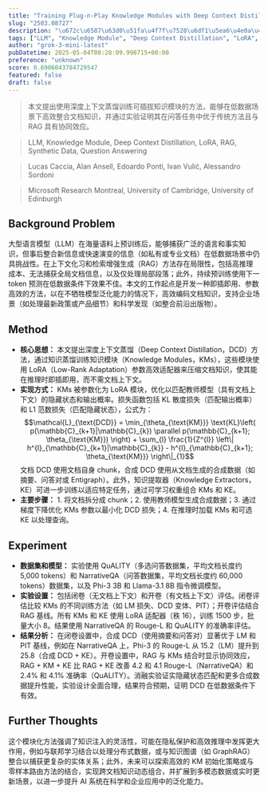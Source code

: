 ```yaml
---
title: "Training Plug-n-Play Knowledge Modules with Deep Context Distillation"
slug: "2503.08727"
description: "\u672c\u6587\u63d0\u51fa\u4f7f\u7528\u6df1\u5ea6\u4e0a\u4e0b\u6587\u84b8\u998f\u8bad\u7ec3\u53ef\u63d2\u62d4\u77e5\u8bc6\u6a21\u5757\u7684\u65b9\u6cd5\uff0c\u80fd\u591f\u5728\u4f4e\u6570\u636e\u573a\u666f\u4e0b\u9ad8\u6548\u6574\u5408\u6587\u6863\u77e5\u8bc6\uff0c\u5e76\u901a\u8fc7\u5b9e\u9a8c\u8bc1\u660e\u5176\u5728\u95ee\u7b54\u4efb\u52a1\u4e2d\u4f18\u4e8e\u4f20\u7edf\u65b9\u6cd5\u4e14\u4e0e RAG \u5177\u6709\u534f\u540c\u6548\u5e94\u3002"
tags: ["LLM", "Knowledge Module", "Deep Context Distillation", "LoRA", "RAG", "Synthetic Data", "Question Answering"]
author: "grok-3-mini-latest"
pubDatetime: 2025-05-04T08:28:09.998715+00:00
preference: "unknown"
score: 0.6906043784729547
featured: false
draft: false
---
```


> 本文提出使用深度上下文蒸馏训练可插拔知识模块的方法，能够在低数据场景下高效整合文档知识，并通过实验证明其在问答任务中优于传统方法且与 RAG 具有协同效应。

> LLM, Knowledge Module, Deep Context Distillation, LoRA, RAG, Synthetic Data, Question Answering 

> Lucas Caccia, Alan Ansell, Edoardo Ponti, Ivan Vulić, Alessandro Sordoni

> Microsoft Research Montreal, University of Cambridge, University of Edinburgh 

## Background Problem

大型语言模型（LLM）在海量语料上预训练后，能够捕获广泛的语言和事实知识，但事后整合新信息或快速演变的信息（如私有或专业文档）在低数据场景中仍具挑战性。在上下文化习和检索增强生成（RAG）方法存在局限性，包括高推理成本、无法捕获全局文档信息，以及仅处理局部段落；此外，持续预训练使用下一 token 预测在低数据条件下效果不佳。本文的工作起点是开发一种即插即用、参数高效的方法，以在不牺牲模型泛化能力的情况下，高效编码文档知识，支持企业场景（如处理最新政策或产品细节）和科学发现（如整合前沿出版物）。

## Method

*   **核心思想：** 本文提出深度上下文蒸馏（Deep Context Distillation，DCD）方法，通过知识蒸馏训练知识模块（Knowledge Modules，KMs），这些模块使用 LoRA（Low-Rank Adaptation）参数高效适配器来压缩文档知识，使其能在推理时即插即用，而不需文档上下文。
*   **实现方式：** KMs 被参数化为 LoRA 模块，优化以匹配教师模型（具有文档上下文）的隐藏状态和输出概率。损失函数包括 KL 散度损失（匹配输出概率）和 L1 范数损失（匹配隐藏状态），公式为：
    $$\mathcal{L}_{\text{DCD}} = \min_{\theta_{\text{KM}}} \text{KL}\left( p(\mathbb{C}_{k+1}|\mathbb{C}_{k}) \parallel p(\mathbb{C}_{k+1}; \theta_{\text{KM}}) \right) + \sum_{l} \frac{1}{Z^{l}} \left\| h^{l}_{\mathbb{C}_{k+1}|\mathbb{C}_{k}} - h^{l}_{\mathbb{C}_{k+1}; \theta_{\text{KM}}} \right\|_{1}$$
    文档 DCD 使用文档自身 chunk，合成 DCD 使用从文档生成的合成数据（如摘要、问答对或 Entigraph）。此外，知识提取器（Knowledge Extractors，KE）可进一步训练以适应特定任务，通过可学习权重组合 KMs 和 KE。
*   **主要步骤：** 1. 将文档拆分成 chunk；2. 使用教师模型生成合成数据；3. 通过梯度下降优化 KMs 参数以最小化 DCD 损失；4. 在推理时加载 KMs 和可选 KE 以处理查询。

## Experiment

*   **数据集和模型：** 实验使用 QuALITY（多选问答数据集，平均文档长度约 5,000 tokens）和 NarrativeQA（问答数据集，平均文档长度约 60,000 tokens）数据集，以及 Phi-3 3B 和 Llama-3.1 8B 指令微调模型。
*   **实验设置：** 包括闭卷（无文档上下文）和开卷（有文档上下文）评估。闭卷评估比较 KMs 的不同训练方法（如 LM 损失、DCD 变体、PIT）；开卷评估结合 RAG 基线。所有 KMs 和 KE 使用 LoRA 适配器（秩 16），训练 1500 步，批量大小 8。结果使用 NarrativeQA 的 Rouge-L 和 QuALITY 的准确率评估。
*   **结果分析：** 在闭卷设置中，合成 DCD（使用摘要和问答对）显著优于 LM 和 PIT 基线，例如在 NarrativeQA 上，Phi-3 的 Rouge-L 从 15.2（LM）提升到 25.8（合成 DCD + KE）。开卷设置中，RAG 与 KMs 结合时显示协同效应，RAG + KM + KE 比 RAG + KE 改善 4.2 和 4.1 Rouge-L（NarrativeQA）和 2.4% 和 4.1% 准确率（QuALITY）。消融实验证实隐藏状态匹配和更多合成数据提升性能，实验设计全面合理，结果符合预期，证明 DCD 在低数据条件下有效。

## Further Thoughts 

这个模块化方法强调了知识注入的灵活性，可能在隐私保护和高效推理中发挥更大作用，例如与联邦学习结合以处理分布式数据，或与知识图谱（如 GraphRAG）整合以捕获更复杂的实体关系；此外，未来可以探索高效的 KM 初始化策略或与零样本路由方法的结合，实现跨文档知识动态组合，并扩展到多模态数据或实时更新场景，以进一步提升 AI 系统在科学和企业应用中的泛化能力。